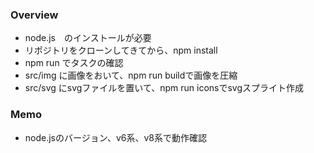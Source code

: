 ### Overview ###

* node.js　のインストールが必要  
* リポジトリをクローンしてきてから、npm install  
* npm run でタスクの確認  
* src/img に画像をおいて、npm run buildで画像を圧縮  
* src/svg にsvgファイルを置いて、npm run iconsでsvgスプライト作成  

### Memo ###  

* node.jsのバージョン、v6系、v8系で動作確認  